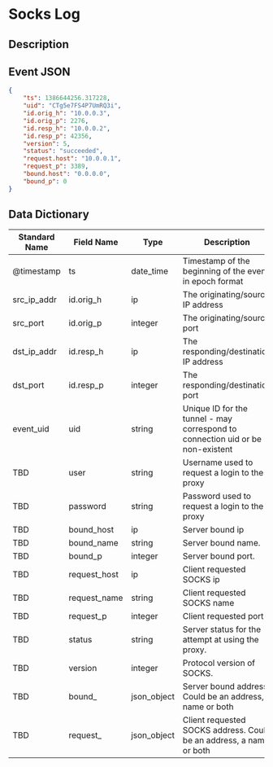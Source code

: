 # Socks Log

## Description

## Event JSON

```json
{
    "ts": 1386644256.317228,
    "uid": "CTg5e7FS4P7UmRQ3i",
    "id.orig_h": "10.0.0.3",
    "id.orig_p": 2276,
    "id.resp_h": "10.0.0.2",
    "id.resp_p": 42356,
    "version": 5,
    "status": "succeeded",
    "request.host": "10.0.0.1",
    "request_p": 3389,
    "bound.host": "0.0.0.0",
    "bound_p": 0
}
```

## Data Dictionary

|	        Standard Name       	|            Field Name             |       	    Type            	|   	    Description          	|	     Sample Value           	|
|	-------------------------------	|	-------------------------------	|	-------------------------------	|	-------------------------------	|	-------------------------------	|
|     @timestamp     |     ts               |     date_time     |        Timestamp of the beginning of the event in epoch format     |     `1300475167.096535`  |
|     src_ip_addr     |     id.orig_h     |     ip     |     The originating/source IP address     |     `10.1.1.1`     |
|     src_port     |     id.orig_p          |     integer     |       The originating/source port        |     `37682`     |
|     dst_ip_addr     |     id.resp_h     |     ip     |     The responding/destination IP address     |     `10.2.2.2`     |
|     dst_port     |     id.resp_p          |     integer     |       The responding/destination port        |     `1080`     |
|     event_uid     |     uid     |     string     |     Unique ID for the tunnel - may correspond to connection uid or be non-existent     |     ``     |
|     TBD     |     user     |     string     |     Username used to request a login to the proxy     |     ``     |
|     TBD     |     password     |     string     |     Password used to request a login to the proxy     |     ``     |
|     TBD     |     bound_host     |     ip     |     Server bound ip     |     ``     |
|     TBD     |     bound_name     |     string     |     Server bound name.   |     `i)'ÐÐ#"";""8ÐÐö`     |
|     TBD     |     bound_p     |     integer     |     Server bound port.   |  `19973` |
|     TBD     |     request_host     |     ip     |     Client requested SOCKS ip     |     ``     |
|     TBD     |     request_name     |     string     |     Client requested SOCKS name     |     ``     |
|     TBD     |     request_p     |     integer     |     Client requested port     |     ``     |
|     TBD     |     status     |     string     |     Server status for the attempt at using the proxy.   | `succeeded` |
|     TBD     |     version     |     integer     |     Protocol version of SOCKS.   |     `4`     |
|     TBD     |     bound_|json_object|Server bound address. Could be an address, a name or both     |     ``     |
|     TBD     |     request_|json_object|Client requested SOCKS address. Could be an address, a name or both     |     ``     |